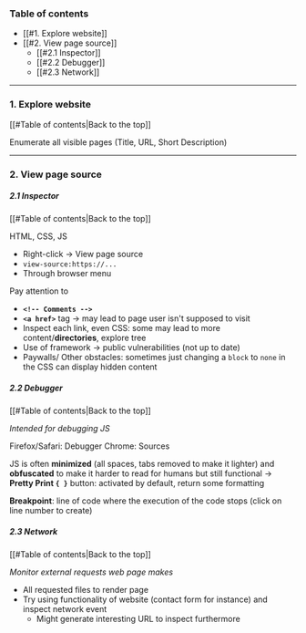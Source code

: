 ### Table of contents
- [[#1. Explore website]]
- [[#2. View page source]]
	- [[#2.1 Inspector]]
	- [[#2.2 Debugger]]
	- [[#2.3 Network]]

___
### 1. Explore website
[[#Table of contents|Back to the top]]

Enumerate all visible pages (Title, URL, Short Description)

___
### 2. View page source
##### 2.1 Inspector
[[#Table of contents|Back to the top]]

HTML, CSS, JS
- Right-click $\rightarrow$ View page source
- `view-source:https://...`
- Through browser menu

Pay attention to
- **`<!-- Comments -->`**
- **`<a href>`** tag $\rightarrow$ may lead to page user isn't supposed to visit
- Inspect each link, even CSS: some may lead to more content/**directories**, explore tree
- Use of framework $\rightarrow$ public vulnerabilities (not up to date)
- Paywalls/ Other obstacles: sometimes just changing a `block` to `none` in the CSS can display hidden content

##### 2.2 Debugger
[[#Table of contents|Back to the top]]

*Intended for debugging JS*

Firefox/Safari: Debugger
Chrome: Sources

JS is often **minimized** (all spaces, tabs removed to make it lighter) and **obfuscated** to make it harder to read for humans but still functional
$\rightarrow$ **Pretty Print `{ }`** button: activated by default, return some formatting

**Breakpoint**: line of code where the execution of the code stops (click on line number to create)

##### 2.3 Network
[[#Table of contents|Back to the top]]

*Monitor external requests web page makes*

- All requested files to render page
- Try using functionality of website (contact form for instance) and inspect network event
	- Might generate interesting URL to inspect furthermore